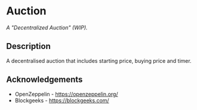 # Auction
_A "Decentralized Auction" (WIP)._

## Description

A decentralised auction that includes starting price, buying price and timer. 

## Acknowledgements

* OpenZeppelin - https://openzeppelin.org/ 
* Blockgeeks - https://blockgeeks.com/
